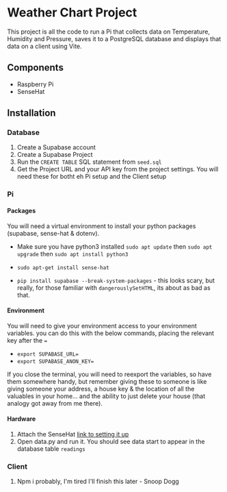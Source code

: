 # Weather Chart Project

This project is all the code to run a Pi that collects data on Temperature, Humidity and Pressure, saves it to a PostgreSQL database and displays that data on a client using Vite.

## Components

- Raspberry Pi
- SenseHat

## Installation

### Database

1. Create a Supabase account
2. Create a Supabase Project
3. Run the `CREATE TABLE` SQL statement from `seed.sql`
4. Get the Project URL and your API key from the project settings. You will need these for botht eh Pi setup and the Client setup

### Pi

#### Packages

You will need a virtual environment to install your python packages (supabase, sense-hat & dotenv).

- Make sure you have python3 installed `sudo apt update` then `sudo apt upgrade` then `sudo apt install python3`

- `sudo apt-get install sense-hat`
- `pip install supabase --break-system-packages` - this looks scary, but really, for those familiar with `dangerouslySetHTML`, its about as bad as that.

#### Environment

You will need to give your environment access to your environment variables. you can do this with the below commands, placing the relevant key after the `=`
- `export SUPABASE_URL=`
- `export SUPABASE_ANON_KEY=`

If you close the terminal, you will need to reexport the variables, so have them somewhere handy, but remember giving these to someone is like giving someone your address, a house key & the location of all the valuables in your home... and the ability to just delete your house (that analogy got away from me there).

#### Hardware

1. Attach the SenseHat [link to setting it up](https://projects.raspberrypi.org/en/projects/getting-started-with-the-sense-hat/2)
2. Open data.py and run it. You should see data start to appear in the database table `readings`

### Client

1. Npm i probably, I'm tired I'll finish this later - Snoop Dogg